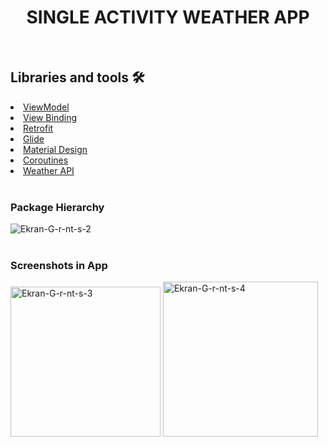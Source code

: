 <div align="left">
<h1 align="center">SINGLE ACTIVITY WEATHER APP</h1>

</br>

## Libraries and tools 🛠

<li><a href="https://developer.android.com/topic/libraries/architecture/viewmodel">ViewModel</a></li>
<li><a href="https://developer.android.com/topic/libraries/view-binding">View Binding</a></li>
<li><a href="https://square.github.io/retrofit/">Retrofit</a></li>
<li><a href="https://bumptech.github.io/glide">Glide</a></li>
<li><a href="https://material.io/develop/android/docs/getting-started/">Material Design</a></li>
<li><a href="https://developer.android.com/kotlin/coroutines">Coroutines</a></li>
<li><a href="https://openweathermap.org/api">Weather API</a></li>

</br>

<div>
<h3>Package Hierarchy</h3>
<img src="https://i.ibb.co/R2yj5Qk/Ekran-G-r-nt-s-2.png" alt="Ekran-G-r-nt-s-2" border="0">
</div>

</br>

<div align="left">
<h3>Screenshots in App</h3>
<img width="240px" src="https://i.ibb.co/nr9247j/Ekran-G-r-nt-s-3.png" alt="Ekran-G-r-nt-s-3" border="0">
<img width="248px" src="https://i.ibb.co/V2zd96r/Ekran-G-r-nt-s-4.png" alt="Ekran-G-r-nt-s-4" border="0">
</div>
</div>
